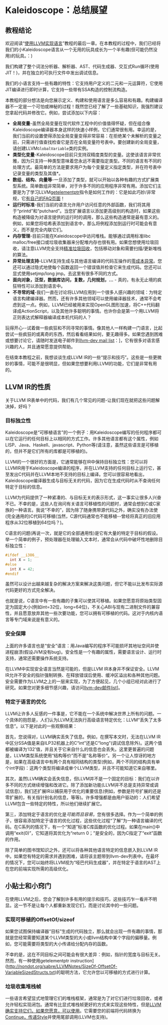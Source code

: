 # Kaleidoscope：总结展望

## 教程结论

欢迎阅读“[使用LLVM实现语言](index.html)”教程的最后一章。在本教程的过程中，我们已经将我们的小Kaleidoscope语言从一个无用的玩具成长为一个半有趣(但可能仍然没用)的玩具。：)

我们构建了整个词法分析器、解析器、AST、代码生成器、交互式Run循环(使用JIT！)，并在独立的可执行文件中发出调试信息。

我们的小语言支持一些有趣的特性：它支持用户定义的二元和一元运算符，它使用JIT编译进行即时计算，它支持一些带有SSA构造的控制流构造。

本教程的部分想法是向您展示定义、构建和使用语言是多么容易和有趣。构建编译器不一定是一个可怕或神秘的过程！既然您已经了解了一些基础知识，我强烈建议您拿起代码并修改它。例如，尝试添加以下内容：

- **全局变量**-虽然全局变量在现代软件工程中的价值值得怀疑，但在组合像Kaleidoscope编译器本身这样的快速小样例，它们通常很有用。幸运的是，我们当前的设置使得添加全局变量变得非常容易：在拒绝某个未解析的变量之前，只需进行值查找检查它是否在全局变量符号表中。要创建新的全局变量，请创建LLVM`GlobalVariable`类的实例。
- **类型化变量**-Kaleidoscope目前只支持双精度类型的变量。这使该语言非常优雅，因为只支持一种类型意味着您永远不需要指定类型。不同的语言有不同的处理方式。最简单的方法是要求用户为每个变量定义指定类型，并在符号表中记录变量的类型及其值\*。
- **数组、结构、向量等**-一旦添加了类型，就可以开始以各种有趣的方式扩展类型系统。简单数组非常简单，对于许多不同的应用程序非常有用。添加它们主要是为了学习LLVM[getelementptr](../../LangRef.html#getelementptr-instruction)指令是如何工作的：它是如此巧妙/非常规，它[有自己的FAQ页面](../../GetElementPtr.html)！
- **运行时标准**-我们当前的语言允许用户访问任意的外部函数，我们将其用于“printd”和“putchard”。当您扩展语言以添加更高级别的构造时，如果这些构造被降级为对语言提供的运行时的调用，那么这些构造通常是最有意义的。例如，如果您将哈希表添加到语言中，那么将例程添加到运行时可能会有意义，而不是完全内联它们。
- **内存管理**-目前只能在Kaleidoscope中访问堆栈。能够通过调用标准libc malloc/free接口或垃圾收集器来分配堆内存也很有用。如果您想使用垃圾回收，请注意LLVM完全支持[精准垃圾回收](../../GarbageCollection.html)，包括移动对象和需要扫描/更新堆栈的算法。
- **异常处理支持**-LLVM支持生成与其他语言编译的代码互操作的[零成本异常](../../ExceptionHandling.html)。您还可以通过隐式地使每个函数返回一个错误值并检查它来生成代码。您还可以显式使用setjmp/long jmp。去这里有很多不同的方式。
- **面向对象，泛型，数据库访问，复数，几何规划，\...** - 真的，有永无止境的疯狂特性可以添加到语言中。
- **不寻常的域**-我们一直在讨论将LLVM应用到一个很多人感兴趣的领域：为特定语言构建编译器。然而，还有许多其他领域可以使用编译器技术，通常不会考虑到这一点。例如，LLVM已经被用来实现OpenGL图形加速，将C++代码翻译成ActionScript，以及其他许多聪明的事情。也许你会是第一个用LLVM将正则表达式解释器编译成本机代码的人？

玩得开心--试着做一些疯狂和不同寻常的事情。像其他人一样构建一门语言，比起尝试一些疯狂的或离奇的东西，然后看看结果如何，要无趣得多。如果您遇到困难或想要讨论它，请随时发送电子邮件到[llvm-dev mail list](http://lists.llvm.org/mailman/listinfo/llvm-dev)：]，它有很多对语言感兴趣的人，并且通常愿意提供帮助。

在结束本教程之前，我想谈谈生成LLVM IR的一些“提示和技巧”。这些是一些更微妙的事情，可能不是很明显，但如果您想要利用LLVM的功能，它们是非常有用的。

## LLVM IR的性质

关于LLVM IR表单中的代码，我们有几个常见的问题-让我们现在就把这些问题解决掉，好吗？

### 目标独立性

Kaleidoscope是“可移植语言”的一个例子：用Kaleidoscope编写的任何程序都可以在它运行的任何目标上以相同的方式工作。许多其他语言都有这个属性，例如LISP、Java、Haskell、javascript、Python等(请注意，虽然这些语言是可移植的，但并不是它们所有的库都是可移植的)。

LLVM的一个很好的方面是，它通常能够在IR中保持目标独立性：您可以将LLVMIR用于Kaleidoscope编译的程序，并在LLVM支持的任何目标上运行它，甚至发出C代码并在LLVM本地不支持的目标上编译。您可以很容易地看出，Kaleidoscope编译器生成与目标无关的代码，因为它在生成代码时从不查询任何特定于目标的信息。

LLVM为代码提供了一种紧凑的、与目标无关的表示形式，这一事实让很多人兴奋不已。不幸的是，这些人在询问有关语言可移植性的问题时，通常会想到C或C家族的一种语言。我说“不幸的”，因为除了随身携带源代码之外，确实没有办法使(完全通用的)C代码可移植(当然，C源代码通常也不能移植--曾经将真正的旧应用程序从32位移植到64位吗？)。

C语言的问题(再说一次，就是它的全部通用性)是它有大量的特定于目标的假设。举一个简单的例子，预处理器在处理输入文本时，通常会从代码中破坏性地删除目标独立性：

```c
#ifdef __i386__
  int X = 1;
#else
  int X = 42;
#endif
```

虽然可以设计出越来越复杂的解决方案来解决这类问题，但它不能以比发布实际源代码更好的方式完全解决。

也就是说，C语言中有一些有趣的子集可以使其可移植。如果您愿意将原始类型固定为固定大小(例如int=32位，long=64位)，不关心ABI与现有二进制文件的兼容性，并且愿意放弃其他一些次要功能，您可以拥有可移植的代码。这对于内核内语言等专门域来说是有意义的。

### 安全保障

上面的许多语言也是“安全”语言：用Java编写的程序不可能损坏其地址空间并使进程崩溃(假设JVM没有bug)。安全性是一个有趣的属性，需要语言设计、运行时支持，通常还需要操作系统支持。

在LLVM中实现安全语言当然是可能的，但是LLVM IR本身并不保证安全。LLVM IR允许不安全的指针强制转换、在释放错误后使用、缓冲区溢出和各种其他问题。安全需要作为LLVM之上的一层来实现，为了方便起见，几个小组已经对此进行了研究。如果您对更多细节感兴趣，请访问[llvm-dev邮件list](http://lists.llvm.org/mailman/listinfo/llvm-dev)]。

### 特定于语言的优化

LLVM让许多人反感的一件事是，它不能在一个系统中解决世界上所有的问题。一个具体的抱怨是，人们认为LLVM无法执行高级语言特定优化：LLVM“丢失了太多信息”。以下是对此的一些观察结果：

首先，您说得对，LLVM确实丢失了信息。例如，在撰写本文时，无法在LLVM IR中区分SSA值是来自ILP32机器上的C“int”还是C“long”(调试信息除外)。这两个值都被编译为‘I32’值，并且关于它来自什么的信息也会丢失。这里更普遍的问题是，LLVM类型系统使用“结构等价”而不是“名称等价”。另一个让人惊讶的地方是，如果在高级语言中有两个具有相同结构的类型(例如，两个不同的结构具有单个int字段)：这两个类型将编译成单个LLVM类型，并且不可能知道它来自哪里。

其次，虽然LLVM确实会丢失信息，但LLVM并不是一个固定的目标：我们在以许多不同的方式继续增强和改进它。除了添加新功能(LLVM并不总是支持异常或调试信息)，我们还扩展IR以捕获用于优化的重要信息(例如，参数是符号扩展的还是零扩展的，有关指针别名的信息，等等)。许多增强都是由用户驱动的：人们希望LLVM包含一些特定的特性，所以他们继续扩展它。

第三，添加特定于语言的优化是*可能而且容易*，您有很多选择。作为一个简单的例子，很容易添加特定于语言的优化过程，这些优化过程“了解”为一种语言编译的代码。在C系列的情况下，有一个“知道”标准C库函数的优化过程。如果在main()中调用“exit(0)”，它知道将其优化为“return 0；”是安全的，因为C指定了“exit”函数的作用。

除了简单的图书馆知识之外，还可以将各种其他语言特定的信息嵌入到LLVM IR中。如果您有特定的需求并遇到困难，请将该主题带到llvm-dev列表中。在最坏的情况下，您可以始终将LLVM视为“哑巴代码生成器”，并在特定于语言的AST上在您的前端实现所需的高级优化。

## 小贴士和小窍门

在使用LLVM之后，您会了解到许多有用的提示和技巧，这些技巧乍一看并不明显。这一节不是让每个人都重新发现它们，而是讨论其中的一些问题。

### 实现可移植的OffsetOf/sizeof

如果您试图保持编译器“目标”生成的代码独立，那么就会出现一件有趣的事情，那就是您经常需要知道某个LLVM类型的大小或llvm结构中某个字段的偏移量。例如，您可能需要将类型的大小传递给分配内存的函数。

不幸的是，这在不同目标之间可能会有很大差异：例如，指针的宽度与目标无关。然而，有一种使用getelementptr instruction](http://nondot.org/sabre/LLVMNotes/SizeOf-OffsetOf-VariableSizedStructs.txt)的聪明方法，它允许您以可移植的方式进行计算。

### 垃圾收集堆栈帧

一些语言希望显式地管理它们的堆栈框架，通常是为了对它们进行垃圾回收，或者允许轻松实现闭包。通常有比显式堆栈帧更好的方式来实现这些特性，但是[LLVM确实支持它们，如果您愿意，可以使用](http://nondot.org/sabre/LLVMNotes/ExplicitlyManagedStackFrames.txt)。它需要您的前端将代码转换为[Continue，传递Style](http://en.wikipedia.org/wiki/Continuation-passing_style)并使用尾部调用(LLVM也支持)。
